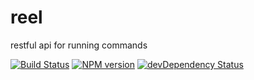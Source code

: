 reel
=======

restful api for running commands

[![Build Status](https://secure.travis-ci.org/fishin/reel.svg)](http://travis-ci.org/fishin/reel)
[![NPM version](https://badge.fury.io/js/reel.svg)](http://badge.fury.io/js/reel)
[![devDependency Status](https://david-dm.org/fishin/reel/dev-status.svg)](https://david-dm.org/fishin/reel#info=devDependencies)

